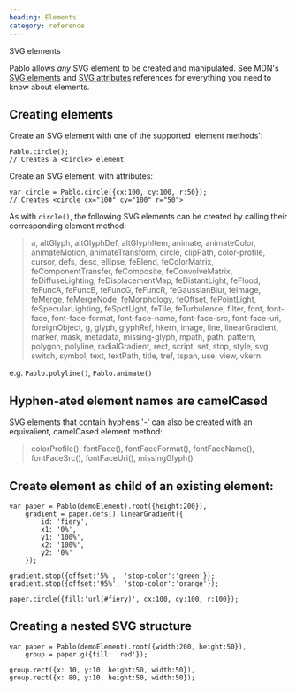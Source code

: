 ```yaml
--- 
heading: Elements
category: reference
---
```



SVG elements


Pablo allows _any_ SVG element to be created and manipulated. See MDN's [SVG elements][mdn-svg-el] and [SVG attributes][mdn-svg-attr] references for everything you need to know about elements.

[mdn-svg-el]: https://developer.mozilla.org/en/SVG/Element
[mdn-svg-attr]: https://developer.mozilla.org/en/SVG/Attribute


Creating elements
--

Create an SVG element with one of the supported 'element methods':

    Pablo.circle();
    // Creates a <circle> element


Create an SVG element, with attributes:

    var circle = Pablo.circle({cx:100, cy:100, r:50});
    // Creates <circle cx="100" cy="100" r="50">


As with `circle()`, the following SVG elements can be created by calling their corresponding element method:

> a, altGlyph, altGlyphDef, altGlyphItem, animate, animateColor, animateMotion, animateTransform, circle, clipPath, color-profile, cursor, defs, desc, ellipse, feBlend, feColorMatrix, feComponentTransfer, feComposite, feConvolveMatrix, feDiffuseLighting, feDisplacementMap, feDistantLight, feFlood, feFuncA, feFuncB, feFuncG, feFuncR, feGaussianBlur, feImage, feMerge, feMergeNode, feMorphology, feOffset, fePointLight, feSpecularLighting, feSpotLight, feTile, feTurbulence, filter, font, font-face, font-face-format, font-face-name, font-face-src, font-face-uri, foreignObject, g, glyph, glyphRef, hkern, image, line, linearGradient, marker, mask, metadata, missing-glyph, mpath, path, pattern, polygon, polyline, radialGradient, rect, script, set, stop, style, svg, switch, symbol, text, textPath, title, tref, tspan, use, view, vkern

e.g. `Pablo.polyline()`, `Pablo.animate()`


Hyphen-ated element names are camelCased
----

SVG elements that contain hyphens '-' can also be created with an equivalient, camelCased element method:

> colorProfile(), fontFace(), fontFaceFormat(), fontFaceName(), fontFaceSrc(), fontFaceUri(), missingGlyph()
    

Create element as child of an existing element:
-------

    var paper = Pablo(demoElement).root({height:200}),
        gradient = paper.defs().linearGradient({
            id: 'fiery',
            x1: '0%',
            y1: '100%',
            x2: '100%',
            y2: '0%'
        });

    gradient.stop({offset:'5%',  'stop-color':'green'});
    gradient.stop({offset:'95%', 'stop-color':'orange'});

    paper.circle({fill:'url(#fiery)', cx:100, cy:100, r:100});


Creating a nested SVG structure
-

    var paper = Pablo(demoElement).root({width:200, height:50}),
        group = paper.g({fill: 'red'});

    group.rect({x: 10, y:10, height:50, width:50}),
    group.rect({x: 80, y:10, height:50, width:50});